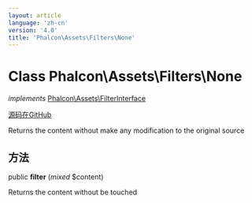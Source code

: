 ```yaml
---
layout: article
language: 'zh-cn'
version: '4.0'
title: 'Phalcon\Assets\Filters\None'
---
```


# Class **Phalcon\Assets\Filters\None**

*implements* [Phalcon\Assets\FilterInterface](/4.0/en/api/Phalcon_Assets_FilterInterface)

<a href="https://github.com/phalcon/cphalcon/tree/v4.0.0/phalcon/assets/filters/none.zep" class="btn btn-default btn-sm">源码在GitHub</a>

Returns the content without make any modification to the original source

## 方法

public **filter** (*mixed* $content)

Returns the content without be touched
